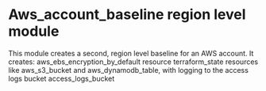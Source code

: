 # Aws_account_baseline region level module

This module creates a second, region level baseline for an AWS account. It creates:
aws_ebs_encryption_by_default resource
terraform_state resources like aws_s3_bucket and aws_dynamodb_table, with logging to the access logs bucket
access_logs_bucket 

<!-- BEGINNING OF PRE-COMMIT-TERRAFORM DOCS HOOK -->

<!-- END OF PRE-COMMIT-TERRAFORM DOCS HOOK -->
